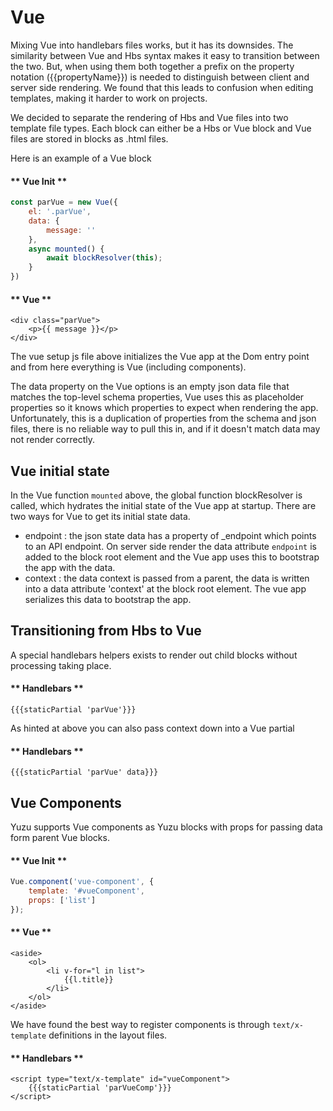 # Vue

Mixing Vue into handlebars files works, but it has its downsides. The similarity between Vue and Hbs syntax makes it easy to transition between the two. But, when using them both together a prefix on the property notation (\{{propertyName}}) is needed to distinguish between client and server side rendering. We found that this leads to confusion when editing templates, making it harder to work on projects.

We decided to separate the rendering of Hbs and Vue files into two template file types. Each block can either be a Hbs or Vue block and Vue files are stored in blocks as .html files. 

Here is an example of a Vue block

<!-- tabs:start -->
#### ** Vue Init **

``` js
const parVue = new Vue({
    el: '.parVue',
    data: {
        message: ''
    },
    async mounted() {
        await blockResolver(this);
    }
})
```

#### ** Vue **

``` Vue
<div class="parVue">
    <p>{{ message }}</p>
</div>
```

<!-- tabs:end -->

The vue setup js file above initializes the Vue app at the Dom entry point and from here everything is Vue (including components). 

The data property on the Vue options is an empty json data file that matches the top-level schema properties, Vue uses this as placeholder properties so it knows which properties to expect when rendering the app. Unfortunately, this is a duplication of properties from the schema and json files, there is no reliable way to pull this in, and if it doesn't match data may not render correctly. 

## Vue initial state

In the Vue function `mounted` above, the global function blockResolver is called, which hydrates the initial state of the Vue app at startup. There are two ways for Vue to get its initial state data. 

- endpoint : the json state data has a property of _endpoint which points to an API endpoint. On server side render the data attribute `endpoint` is added to the block root element and the Vue app uses this to bootstrap the app with the data. 
- context : the data context is passed from a parent, the data is written into a data attribute 'context' at the block root element. The vue app serializes this data to bootstrap the app. 

## Transitioning from Hbs to Vue

A special handlebars helpers exists to render out child blocks without processing taking place.

<!-- tabs:start -->
#### ** Handlebars **

``` Hbs
{{{staticPartial 'parVue'}}}
```

<!-- tabs:end -->

As hinted at above you can also pass context down into a Vue partial

<!-- tabs:start -->
#### ** Handlebars **

``` Hbs
{{{staticPartial 'parVue' data}}}
```

<!-- tabs:end -->

## Vue Components

Yuzu supports Vue components as Yuzu blocks with props for passing data form parent Vue blocks.

<!-- tabs:start -->
#### ** Vue Init **

``` js
Vue.component('vue-component', {
    template: '#vueComponent',
    props: ['list']
});
```

#### ** Vue **

``` Vue
<aside>
    <ol>
        <li v-for="l in list">
            {{l.title}}
        </li>
    </ol>
</aside>
```
<!-- tabs:end -->

We have found the best way to register components is through `text/x-template` definitions in the layout files.

<!-- tabs:start -->
#### ** Handlebars **

``` Hbs
<script type="text/x-template" id="vueComponent">
    {{{staticPartial 'parVueComp'}}}
</script>
```

<!-- tabs:end -->